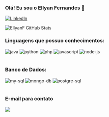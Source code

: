### Olá! Eu sou o Ellyan Fernandes 👋

[![LinkedIn](https://img.shields.io/badge/LinkedIn-0077B5?style=for-the-badge&logo=linkedin&logoColor=white)](https://www.linkedin.com/in/ellyan-fernandes/)


![EllyanF GitHub Stats](https://github-readme-stats.vercel.app/api?username=EllyanF&show_icons=true&theme=onedark)

### Linguagens que possuo conhecimentos:

<div style ="display inline_block">

<img align="center" alt="java" src="https://img.shields.io/badge/Java-ED8B00?style=for-the-badge&logo=openjdk&logoColor=white"/>

<img align="center" alt="python" src="https://img.shields.io/badge/Python-3776AB?style=for-the-badge&logo=python&logoColor=white">

<img align="center" alt="php" src="https://img.shields.io/badge/PHP-777BB4?style=for-the-badge&logo=php&logoColor=white">

<img align="center" alt="javascript" src="https://img.shields.io/badge/JavaScript-F7DF1E?style=for-the-badge&logo=javascript&logoColor=black">

<img align="center" alt="node-js" src="https://img.shields.io/badge/Node.js-43853D?style=for-the-badge&logo=node.js&logoColor=white">

</div><br/>

### Banco de Dados:

<div style="display inline_block">

<img align="center" alt="my-sql" src="https://img.shields.io/badge/MySQL-005C84?style=for-the-badge&logo=mysql&logoColor=white"/>

<img align="center" alt="mongo-db" src="https://img.shields.io/badge/MongoDB-4EA94B?style=for-the-badge&logo=mongodb&logoColor=white"/>

<img align="center" alt="postgre-sql" src="https://img.shields.io/badge/PostgreSQL-316192?style=for-the-badge&logo=postgresql&logoColor=white"/>

</div><br/>

### E-mail para contato

<a href="mailto:ellyan.fernandes@hotmail.com"><img src="https://img.shields.io/badge/Microsoft_Outlook-0078D4?style=for-the-badge&logo=microsoft-outlook&logoColor=white" target="_blank"></a>

